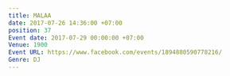 ```yaml
---
title: MALAA
date: 2017-07-26 14:36:00 +07:00
position: 37
Event date: 2017-07-29 00:00:00 +07:00
Venue: 1900
Event URL: https://www.facebook.com/events/1894880590778216/
Genre: DJ
---
```


